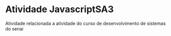 # Atividade JavascriptSA3

 Atividade relacionada a atividade do curso de desenvolvimento de sistemas do senai
